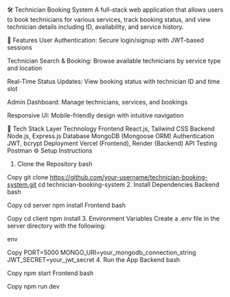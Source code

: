 🛠️ Technician Booking System
A full-stack web application that allows users to book technicians for various services, track booking status, and view technician details including ID, availability, and service history.

🚀 Features
User Authentication: Secure login/signup with JWT-based sessions

Technician Search & Booking: Browse available technicians by service type and location

Real-Time Status Updates: View booking status with technician ID and time slot

Admin Dashboard: Manage technicians, services, and bookings

Responsive UI: Mobile-friendly design with intuitive navigation

🧰 Tech Stack
Layer	Technology
Frontend	React.js, Tailwind CSS
Backend	Node.js, Express.js
Database	MongoDB (Mongoose ORM)
Authentication	JWT, bcrypt
Deployment	Vercel (Frontend), Render (Backend)
API Testing	Postman
⚙️ Setup Instructions
1. Clone the Repository
bash


Copy
git clone https://github.com/your-username/technician-booking-system.git
cd technician-booking-system
2. Install Dependencies
Backend
bash


Copy
cd server
npm install
Frontend
bash


Copy
cd client
npm install
3. Environment Variables
Create a .env file in the server directory with the following:

env


Copy
PORT=5000
MONGO_URI=your_mongodb_connection_string
JWT_SECRET=your_jwt_secret
4. Run the App
Backend
bash


Copy
npm start
Frontend
bash


Copy
npm run dev
